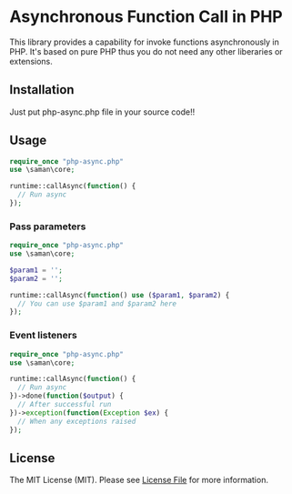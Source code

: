 # Asynchronous Function Call in PHP

This library provides a capability for invoke functions asynchronously in PHP. It's based on pure PHP thus you do not need any other liberaries or extensions.

## Installation

Just put php-async.php file in your source code!!

## Usage

```php
require_once "php-async.php"
use \saman\core;

runtime::callAsync(function() {
  // Run async 
});
```

### Pass parameters
```php
require_once "php-async.php"
use \saman\core;

$param1 = '';
$param2 = '';

runtime::callAsync(function() use ($param1, $param2) {
  // You can use $param1 and $param2 here 
});
```

### Event listeners
```php
require_once "php-async.php"
use \saman\core;

runtime::callAsync(function() {
  // Run async 
})->done(function($output) {
  // After successful run
})->exception(function(Exception $ex) {
  // When any exceptions raised
});
```

## License

The MIT License (MIT). Please see [License File](LICENSE.md) for more information.
